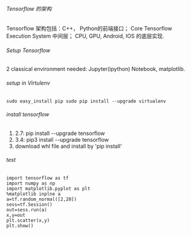 ###### Tensorflow 的架构
Tensorflow 架构包括：C++， Python的前端接口； Core Tensorflow Execution System 中间层； CPU, GPU, Android, IOS 的底层实现.

###### Setup Tensorflow
2 classical environment needed: Jupyter(ipython) Notebook, matplotlib.

###### setup in Virtulenv
    sudo easy_install pip sudo pip install --upgrade virtualenv

###### install tensorflow
1. 2.7: pip install --upgrade tensorflow
2. 3.4: pip3 install --upgrade tensorflow
3. download whl file and install by 'pip install'

###### test
    import tensorflow as tf
    import numpy as np
    import matplotlib.pyplot as plt
    %matplotlib inplne a
    a=tf.random_normal([2,20])
    sess=tf.Session()
    out=sess.run(a)
    x,y=out
    plt.scatter(x,y)
    plt.show()
